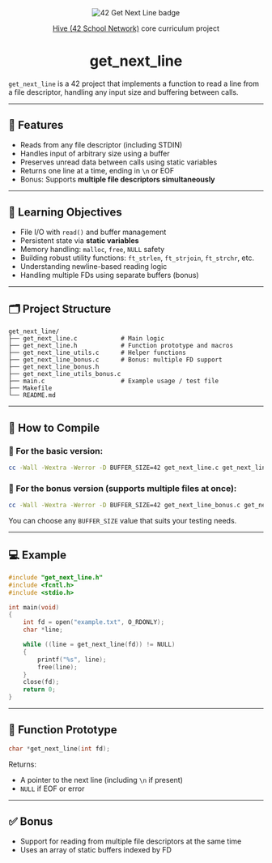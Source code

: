 <div align="center">
  <picture>
    <img src="https://github.com/ayogun/42-project-badges/blob/main/badges/getnextlinem.png" alt="42 Get Next Line badge">
  </picture>

  <p><a href="https://www.hive.fi/en/curriculum">Hive (42 School Network)</a> core curriculum project</p>
  <h1>get_next_line</h1>
</div>

`get_next_line` is a 42 project that implements a function to read a line from a file descriptor, handling any input size and buffering between calls.

---

## 🚀 Features

- Reads from any file descriptor (including STDIN)
- Handles input of arbitrary size using a buffer
- Preserves unread data between calls using static variables
- Returns one line at a time, ending in `\n` or EOF
- Bonus: Supports **multiple file descriptors simultaneously**

---

## 🧠 Learning Objectives

- File I/O with `read()` and buffer management
- Persistent state via **static variables**
- Memory handling: `malloc`, `free`, `NULL` safety
- Building robust utility functions: `ft_strlen`, `ft_strjoin`, `ft_strchr`, etc.
- Understanding newline-based reading logic
- Handling multiple FDs using separate buffers (bonus)

---

## 🗂 Project Structure

```
get_next_line/
├── get_next_line.c            # Main logic
├── get_next_line.h            # Function prototype and macros
├── get_next_line_utils.c      # Helper functions
├── get_next_line_bonus.c      # Bonus: multiple FD support
├── get_next_line_bonus.h
├── get_next_line_utils_bonus.c
├── main.c                     # Example usage / test file
├── Makefile
└── README.md
```

---

## 🚀 How to Compile

### 🔧 For the basic version:
```bash
cc -Wall -Wextra -Werror -D BUFFER_SIZE=42 get_next_line.c get_next_line_utils.c main.c
```

### 🧩 For the bonus version (supports multiple files at once):
```bash
cc -Wall -Wextra -Werror -D BUFFER_SIZE=42 get_next_line_bonus.c get_next_line_utils_bonus.c main.c
```

You can choose any `BUFFER_SIZE` value that suits your testing needs.

---

## 💻 Example

```c
#include "get_next_line.h"
#include <fcntl.h>
#include <stdio.h>

int main(void)
{
    int fd = open("example.txt", O_RDONLY);
    char *line;

    while ((line = get_next_line(fd)) != NULL)
    {
        printf("%s", line);
        free(line);
    }
    close(fd);
    return 0;
}
```

---

## 📌 Function Prototype

```c
char *get_next_line(int fd);
```

Returns:
- A pointer to the next line (including `\n` if present)
- `NULL` if EOF or error

---

## ✅ Bonus

- Support for reading from multiple file descriptors at the same time
- Uses an array of static buffers indexed by FD
